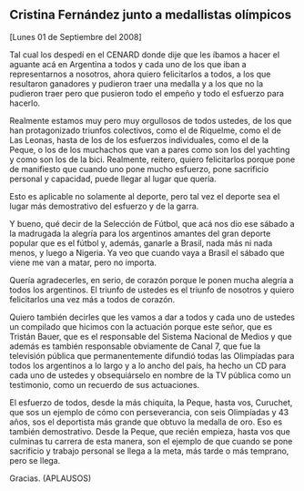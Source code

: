 Cristina Fernández junto a medallistas olímpicos
------------------------------------------------

[Lunes 01 de Septiembre del 2008]

Tal cual los despedí en el CENARD donde dije que les íbamos a hacer el
aguante acá en Argentina a todos y cada uno de los que iban a
representarnos a nosotros, ahora quiero felicitarlos a todos, a los que
resultaron ganadores y pudieron traer una medalla y a los que no la
pudieron traer pero que pusieron todo el empeño y todo el esfuerzo para
hacerlo.

Realmente estamos muy pero muy orgullosos de todos ustedes, de los que
han protagonizado triunfos colectivos, como el de Riquelme, como el de
Las Leonas, hasta de los de los esfuerzos individuales, como el de la
Peque, o los de los muchachos que van a pares como son los del yachting
y como son los de la bici. Realmente, reitero, quiero felicitarlos
porque pone de manifiesto que cuando uno pone mucho esfuerzo, pone
sacrificio personal y capacidad, puede llegar al lugar que quería.

Esto es aplicable no solamente al deporte, pero tal vez el deporte sea
el lugar más demostrativo del esfuerzo y de la garra.

Y bueno, qué decir de la Selección de Fútbol, que acá nos dio ese sábado
a la madrugada la alegría para los argentinos amantes del gran deporte
popular que es el fútbol y, además, ganarle a Brasil, nada más ni nada
menos, y luego a Nigeria. Ya veo que cuando vaya a Brasil el sábado que
viene me van a matar, pero no importa.

Quería agradecerles, en serio, de corazón porque le ponen mucha alegría
a todos los argentinos. El triunfo de ustedes es el triunfo de nosotros
y quiero felicitarlos una vez más a todos de corazón.

Quiero también decirles que les vamos a dar a todos y cada uno de
ustedes un compilado que hicimos con la actuación porque este señor, que
es Tristán Bauer, que es el responsable del Sistema Nacional de Medios y
que además es también responsable obviamente de Canal 7, que fue la
televisión pública que permanentemente difundió todas las Olimpíadas
para todos los argentinos a lo largo y a lo ancho del país, ha hecho un
CD para cada uno de ustedes y obsequiárselo en nombre de la TV pública
como un testimonio, como un recuerdo de sus actuaciones.

El esfuerzo de todos, desde la más chiquita, la Peque, hasta vos,
Curuchet, que sos un ejemplo de cómo con perseverancia, con seis
Olimpíadas y 43 años, sos el deportista más grande que obtuvo la medalla
de oro. Eso es también demostrativo. Desde la Peque, que recién empieza,
hasta vos que culminas tu carrera de esta manera, son el ejemplo de que
cuando se pone sacrificio y trabajo personal se llega a la meta, más
tarde o más temprano, pero se llega.

Gracias. (APLAUSOS)
